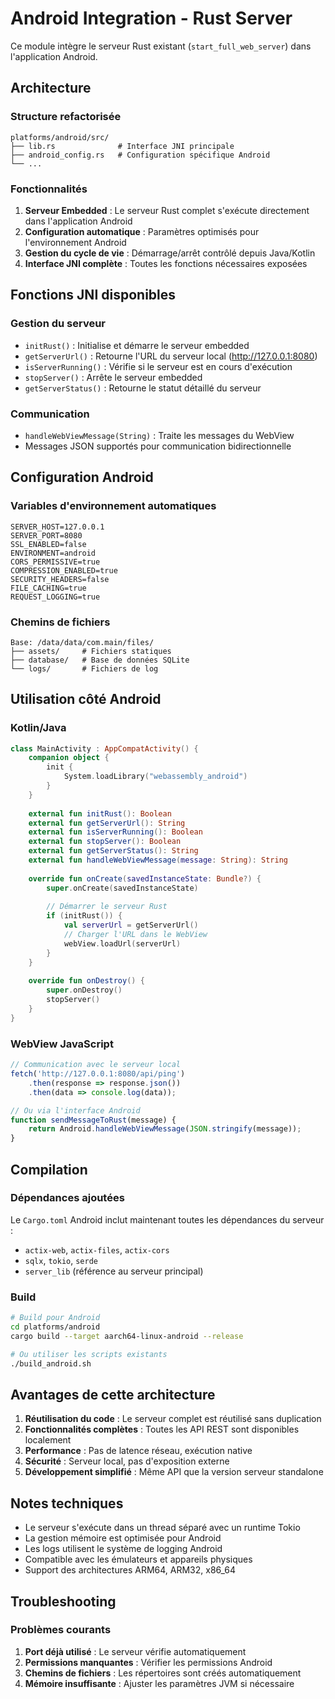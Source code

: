 # Android Integration - Rust Server

Ce module intègre le serveur Rust existant (`start_full_web_server`) dans l'application Android.

## Architecture

### Structure refactorisée

```
platforms/android/src/
├── lib.rs              # Interface JNI principale
├── android_config.rs   # Configuration spécifique Android
└── ...
```

### Fonctionnalités

1. **Serveur Embedded** : Le serveur Rust complet s'exécute directement dans l'application Android
2. **Configuration automatique** : Paramètres optimisés pour l'environnement Android
3. **Gestion du cycle de vie** : Démarrage/arrêt contrôlé depuis Java/Kotlin
4. **Interface JNI complète** : Toutes les fonctions nécessaires exposées

## Fonctions JNI disponibles

### Gestion du serveur
- `initRust()` : Initialise et démarre le serveur embedded
- `getServerUrl()` : Retourne l'URL du serveur local (http://127.0.0.1:8080)
- `isServerRunning()` : Vérifie si le serveur est en cours d'exécution
- `stopServer()` : Arrête le serveur embedded
- `getServerStatus()` : Retourne le statut détaillé du serveur

### Communication
- `handleWebViewMessage(String)` : Traite les messages du WebView
- Messages JSON supportés pour communication bidirectionnelle

## Configuration Android

### Variables d'environnement automatiques
```
SERVER_HOST=127.0.0.1
SERVER_PORT=8080
SSL_ENABLED=false
ENVIRONMENT=android
CORS_PERMISSIVE=true
COMPRESSION_ENABLED=true
SECURITY_HEADERS=false
FILE_CACHING=true
REQUEST_LOGGING=true
```

### Chemins de fichiers
```
Base: /data/data/com.main/files/
├── assets/     # Fichiers statiques
├── database/   # Base de données SQLite
└── logs/       # Fichiers de log
```

## Utilisation côté Android

### Kotlin/Java
```kotlin
class MainActivity : AppCompatActivity() {
    companion object {
        init {
            System.loadLibrary("webassembly_android")
        }
    }
    
    external fun initRust(): Boolean
    external fun getServerUrl(): String
    external fun isServerRunning(): Boolean
    external fun stopServer(): Boolean
    external fun getServerStatus(): String
    external fun handleWebViewMessage(message: String): String
    
    override fun onCreate(savedInstanceState: Bundle?) {
        super.onCreate(savedInstanceState)
        
        // Démarrer le serveur Rust
        if (initRust()) {
            val serverUrl = getServerUrl()
            // Charger l'URL dans le WebView
            webView.loadUrl(serverUrl)
        }
    }
    
    override fun onDestroy() {
        super.onDestroy()
        stopServer()
    }
}
```

### WebView JavaScript
```javascript
// Communication avec le serveur local
fetch('http://127.0.0.1:8080/api/ping')
    .then(response => response.json())
    .then(data => console.log(data));

// Ou via l'interface Android
function sendMessageToRust(message) {
    return Android.handleWebViewMessage(JSON.stringify(message));
}
```

## Compilation

### Dépendances ajoutées
Le `Cargo.toml` Android inclut maintenant toutes les dépendances du serveur :
- `actix-web`, `actix-files`, `actix-cors`
- `sqlx`, `tokio`, `serde`
- `server_lib` (référence au serveur principal)

### Build
```bash
# Build pour Android
cd platforms/android
cargo build --target aarch64-linux-android --release

# Ou utiliser les scripts existants
./build_android.sh
```

## Avantages de cette architecture

1. **Réutilisation du code** : Le serveur complet est réutilisé sans duplication
2. **Fonctionnalités complètes** : Toutes les API REST sont disponibles localement
3. **Performance** : Pas de latence réseau, exécution native
4. **Sécurité** : Serveur local, pas d'exposition externe
5. **Développement simplifié** : Même API que la version serveur standalone

## Notes techniques

- Le serveur s'exécute dans un thread séparé avec un runtime Tokio
- La gestion mémoire est optimisée pour Android
- Les logs utilisent le système de logging Android
- Compatible avec les émulateurs et appareils physiques
- Support des architectures ARM64, ARM32, x86_64

## Troubleshooting

### Problèmes courants
1. **Port déjà utilisé** : Le serveur vérifie automatiquement
2. **Permissions manquantes** : Vérifier les permissions Android
3. **Chemins de fichiers** : Les répertoires sont créés automatiquement
4. **Mémoire insuffisante** : Ajuster les paramètres JVM si nécessaire
